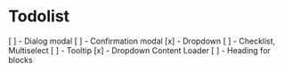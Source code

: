# Todolist

[ ] - Dialog modal
[ ] - Confirmation modal
[x] - Dropdown
[ ] - Checklist, Multiselect
[ ] - Tooltip
[x] - Dropdown Content Loader
[ ] - Heading for blocks
